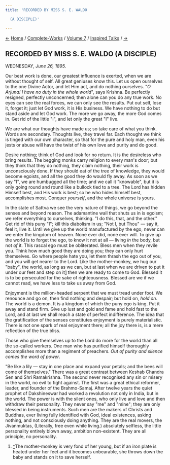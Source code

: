 ```yaml
---
title: 'RECORDED BY MISS S. E. WALDO

  (A DISCIPLE)'

---
```

<div>

[←](04_tuesday_june_25.htm) [Home](../../../index.htm) /
[Complete-Works](../../complete_works.htm) / [Volume
7](../volume_7_contents.htm) / [Inspired
Talks](inspired_talks_contents.htm) / [→](06_thursday_june_27.htm)

  

## RECORDED BY MISS S. E. WALDO (A DISCIPLE)

WEDNESDAY, *June 26, 1895*.

Our best work is done, our greatest influence is exerted, when we are
without thought of self. All great geniuses know this. Let us open
ourselves to the one Divine Actor, and let Him act, and do nothing
ourselves. "*O Arjuna! I have no duty in the whole world*", says
Krishna. Be perfectly resigned, perfectly unconcerned; then alone can
you do any true work. No eyes can see the real forces, we can only see
the results. Put out self, lose it, forget it; just let God work, it is
His business. We have nothing to do but stand aside and let God work.
The more we go away, the more God comes in. Get rid of the little "I",
and let only the great "I" live.

We are what our thoughts have made us; so take care of what you think.
Words are secondary. Thoughts live, they travel far. Each thought we
think is tinged with our own character, so that for the pure and holy
man, even his jests or abuse will have the twist of his own love and
purity and do good.

Desire nothing; think of God and look for no return. It is the
desireless who bring results. The begging monks carry religion to every
man's door; but they think that they do nothing, they claim nothing,
their work is unconsciously done. If they should eat of the tree of
knowledge, they would become egoists, and all the good they do would fly
away. As soon as we say "I", we are humbugged all the time; and we call
it "knowable", but it is only going round and round like a bullock tied
to a tree. The Lord has hidden Himself best, and His work is best; so he
who hides himself best, accomplishes most. Conquer *yourself*, and the
whole universe is yours.

In the state of Sattva we see the very nature of things, we go beyond
the senses and beyond reason. The adamantine wall that shuts us in is
egoism; we refer everything to ourselves, thinking. "I do this, that,
and the other." Get rid of this puny "I"; kill this diabolism in us;
"Not I, but Thou" — say it, feel it, live it. Until we give up the world
manufactured by the ego, never can we enter the kingdom of heaven. None
ever did, none ever will. To give up the world is to forget the ego, to
know it not at all — living *in* the body, but not *of* it. This rascal
ego must be obliterated. Bless men when they revile you. Think how much
good they are doing you; they can only hurt themselves. Go where people
hate you, let them thrash the ego out of you, and you will get nearer to
the Lord. Like the mother-monkey, we hug our "baby", the world, as long
as we can, but at last when we are driven to put it under our feet and
step on it[1](#fn1) then we are ready to come to God. Blessed it is to
be persecuted for the sake of righteousness. Blessed are we if we cannot
read, we have less to take us away from God.

Enjoyment is the million-headed serpent that we must tread under foot.
We renounce and go on, then find nothing and despair; but hold on, *hold
on*. The world is a demon. It is a kingdom of which the puny ego is
king. Put it away and stand firm. Give up lust and gold and fame and
hold fast to the Lord, and at last we shall reach a state of perfect
indifference. The idea that the gratification of the senses constitutes
enjoyment is purely materialistic. There is not one spark of real
enjoyment there; all the joy there is, is a mere reflection of the true
bliss.

Those who give themselves up to the Lord do more for the world than all
the so-called workers. One man who has purified himself thoroughly
accomplishes more than a regiment of preachers. *Out of purity and
silence comes the word of power*.

"Be like a lily — stay in one place and expand your petals; and the bees
will come of themselves." There was a great contrast between Keshab
Chandra Sen and Shri Ramakrishna. The second never recognised any sin or
misery in the world, no evil to fight against. The first was a great
ethical reformer, leader, and founder of the Brahmo-Samaj. After twelve
years the quiet prophet of Dakshineswar had worked a revolution not only
in India, but in the world. The power is with the silent ones, who only
live and love and then withdraw their personality. They never say "me"
and "mine"; they are only blessed in being instruments. Such men are the
makers of Christs and Buddhas, ever living fully identified with God,
ideal existences, asking nothing, and not consciously doing anything.
They are the real movers, the Jivanmuktas, (Literally, free even while
living.) absolutely selfless, the little personality entirely blown
away, ambition non-existent. They are all principle, no personality.

1.  [^](#txt1)The mother-monkey is very fond of her young, but if an
    iron plate is heated under her feet and it becomes unbearable, she
    throws down the baby and stands on it to save herself.

</div>
